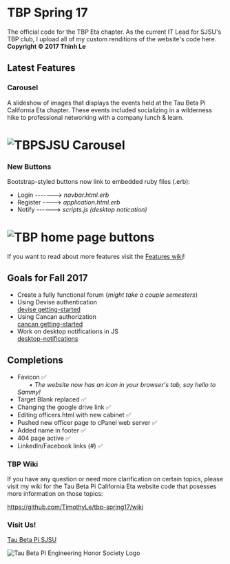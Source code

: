 # TBP Spring 17
The official code for the TBP Eta chapter.
As the current IT Lead for SJSU's TBP club, I upload all of my custom renditions of the website's code here.  
**Copyright © 2017 Thinh Le**

## Latest Features  
### Carousel
A slideshow of images that displays the events held at the Tau Beta Pi California Eta chapter. These events included socializing in a wilderness hike to professional networking with a company lunch & learn.
<h1 aligh = "center">
<img src="https://github.com/TimothyLe/tbp-spring17/blob/master/images/carousel.JPG" alt="TBPSJSU Carousel">
</h1>

### New Buttons
Bootstrap-styled buttons now link to embedded ruby files (.erb):  
* Login -------> _navbar.html.erb_  
* Register ----> _application.html.erb_  
* Notify ------> _scripts.js (desktop notication)_  
<h1 aligh = "center">
<img src="https://github.com/TimothyLe/tbp-spring17/blob/master/images/notif.JPG" alt="TBP home page buttons">
</h1>

If you want to read about more features visit the [Features wiki](https://github.com/TimothyLe/tbp-spring17/wiki/Latest-Features)!  

## Goals for Fall 2017  
* Create a fully functional forum {*might take a couple semesters*)  
* Using Devise authentication   
[devise getting-started](https://github.com/plataformatec/devise#getting-started)
* Using Cancan authorization   
[cancan getting-started](https://github.com/ryanb/cancan/#readme)
* Work on desktop notifications in JS   
[desktop-notifications](http://stackoverflow.com/questions/6092885/what-ways-are-out-there-to-display-a-desktop-notification-from-a-web-app/13328397#13328397)

## Completions
* Favicon :white_check_mark:   
&nbsp;&nbsp;&nbsp;&nbsp;&nbsp;&nbsp; • _The website now has an icon in your browser's tab, say hello to Sammy!_   
* Target Blank replaced :white_check_mark:   
* Changing the google drive link :white_check_mark:  
* Editing officers.html with new cabinet :white_check_mark:  
* Pushed new officer page to cPanel web server :white_check_mark:  
* Added name in footer :white_check_mark:   
* 404 page active :white_check_mark:    
* LinkedIn/Facebook links (_#_) :white_check_mark:    

### TBP Wiki
If you have any question or need more clarification on certain topics, please visit my wiki for the Tau Beta Pi California Eta website code that posesses more information on those topics:  
  
https://github.com/TimothyLe/tbp-spring17/wiki

### Visit Us!    
[Tau Beta Pi SJSU](http://tbpsjsu.org/)   

![Tau Beta Pi Engineering Honor Society Logo](https://github.com/TimothyLe/tbp-spring17/blob/master/images/tbp.gif)




